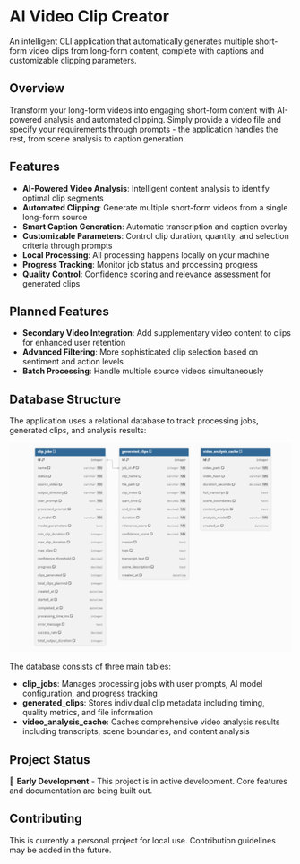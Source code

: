 # AI Video Clip Creator

An intelligent CLI application that automatically generates multiple short-form video clips from long-form content, complete with captions and customizable clipping parameters.

## Overview

Transform your long-form videos into engaging short-form content with AI-powered analysis and automated clipping. Simply provide a video file and specify your requirements through prompts - the application handles the rest, from scene analysis to caption generation.

## Features

- **AI-Powered Video Analysis**: Intelligent content analysis to identify optimal clip segments
- **Automated Clipping**: Generate multiple short-form videos from a single long-form source
- **Smart Caption Generation**: Automatic transcription and caption overlay
- **Customizable Parameters**: Control clip duration, quantity, and selection criteria through prompts
- **Local Processing**: All processing happens locally on your machine
- **Progress Tracking**: Monitor job status and processing progress
- **Quality Control**: Confidence scoring and relevance assessment for generated clips

## Planned Features

- **Secondary Video Integration**: Add supplementary video content to clips for enhanced user retention
- **Advanced Filtering**: More sophisticated clip selection based on sentiment and action levels
- **Batch Processing**: Handle multiple source videos simultaneously

## Database Structure

The application uses a relational database to track processing jobs, generated clips, and analysis results:

![Database Schema](misc/db_diagram_iter2.png)

The database consists of three main tables:
- **clip_jobs**: Manages processing jobs with user prompts, AI model configuration, and progress tracking
- **generated_clips**: Stores individual clip metadata including timing, quality metrics, and file information  
- **video_analysis_cache**: Caches comprehensive video analysis results including transcripts, scene boundaries, and content analysis

## Project Status

🚧 **Early Development** - This project is in active development. Core features and documentation are being built out.

## Contributing

This is currently a personal project for local use. Contribution guidelines may be added in the future.
